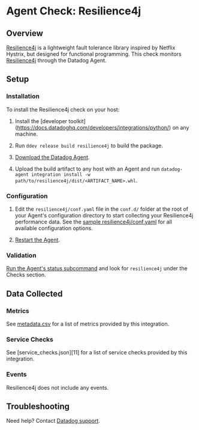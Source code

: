 # Agent Check: Resilience4j

## Overview

[Resilience4j](https://github.com/resilience4j/resilience4j) is a lightweight fault tolerance library inspired by Netflix Hystrix, but designed for functional programming. This check monitors [Resilience4j][1] through the Datadog Agent.

## Setup

### Installation

To install the Resilience4j check on your host:


1. Install the [developer toolkit]
(https://docs.datadoghq.com/developers/integrations/python/)
 on any machine.

2. Run `ddev release build resilience4j` to build the package.

3. [Download the Datadog Agent][2].

4. Upload the build artifact to any host with an Agent and
 run `datadog-agent integration install -w
 path/to/resilience4j/dist/<ARTIFACT_NAME>.whl`.

### Configuration

1. Edit the `resilience4j/conf.yaml` file in the `conf.d/` folder at the root of your Agent's configuration directory to start collecting your Resilience4j performance data. See the [sample resilience4j/conf.yaml][4] for all available configuration options.

2. [Restart the Agent][5].

### Validation

[Run the Agent's status subcommand][6] and look for `resilience4j` under the Checks section.

## Data Collected

### Metrics

See [metadata.csv][7] for a list of metrics provided by this integration.

### Service Checks

See [service_checks.json][11] for a list of service checks provided by this integration.

### Events

Resilience4j does not include any events.

## Troubleshooting

Need help? Contact [Datadog support][3].

[1]: **LINK_TO_INTEGRATION_SITE**
[2]: https://app.datadoghq.com/account/settings/agent/latest
[3]: https://docs.datadoghq.com/agent/kubernetes/integrations/
[4]: https://github.com/DataDog/integrations-extras/blob/master/resilience4j/datadog_checks/resilience4j/data/conf.yaml.example
[5]: https://docs.datadoghq.com/agent/guide/agent-commands/#start-stop-and-restart-the-agent
[6]: https://docs.datadoghq.com/agent/guide/agent-commands/#agent-status-and-information
[7]: https://github.com/DataDog/integrations-extras/blob/master/resilience4j/metadata.csv
[8]: https://github.com/DataDog/integrations-extras/blob/master/resilience4j/assets/service_checks.json
[9]: https://docs.datadoghq.com/help/

